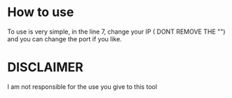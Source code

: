 # How to use

To use is very simple, in the line 7, change your IP ( DONT REMOVE THE "") and you can change the port if you like.

# DISCLAIMER

I am not responsible for the use you give to this tool
